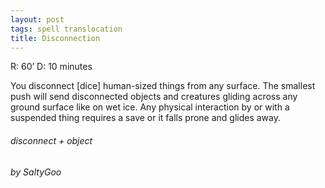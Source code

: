 ```yaml
---
layout: post
tags: spell translocation
title: Disconnection
---
```

R: 60’		D: 10 minutes

You disconnect [dice] human-sized things from any surface. The smallest push will send disconnected objects and creatures gliding across any ground surface like on wet ice. Any physical interaction by or with a suspended thing requires a save or it falls prone and glides away.

###### disconnect + object
###### by SaltyGoo
